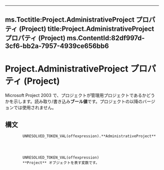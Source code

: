 

---
ms.Toctitle:Project.AdministrativeProject プロパティ (Project)
title:Project.AdministrativeProject プロパティ (Project)
ms.ContentId:82df997d-3cf6-bb2a-7957-4939ce656bb6
---
# Project.AdministrativeProject プロパティ (Project)




Microsoft Project 2003 で、プロジェクトが管理用プロジェクトであるかどうかを示します。読み取り/書き込み**ブール値**です。プロジェクトの以降のバージョンでは使用されません。

## 構文

            UNRESOLVED_TOKEN_VAL(offexpression).**AdministrativeProject**




            UNRESOLVED_TOKEN_VAL(offexpression)
            **Project** オブジェクトを表す変数です。




